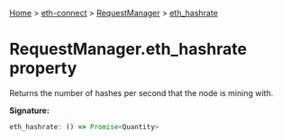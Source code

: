 [Home](./index) &gt; [eth-connect](./eth-connect.md) &gt; [RequestManager](./eth-connect.requestmanager.md) &gt; [eth\_hashrate](./eth-connect.requestmanager.eth_hashrate.md)

# RequestManager.eth\_hashrate property

Returns the number of hashes per second that the node is mining with.

**Signature:**
```javascript
eth_hashrate: () => Promise<Quantity>
```
